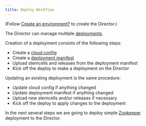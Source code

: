 ```yaml
---
title: Deploy Workflow
---
```


(Follow [Create an environment?](init.md) to create the Director.)

The Director can manage multiple [deployments](terminology.md#deployment).

Creation of a deployment consists of the following steps:

- Create a [cloud config](terminology.md#cloud-config)
- Create a [deployment manifest](terminology.md#manifest)
- Upload stemcells and releases from the deployment manifest
- Kick off the deploy to make a deployment on the Director

Updating an existing deployment is the same procedure:

- Update cloud config if anything changed
- Update deployment manifest if anything changed
- Upload new stemcells and/or releases if necessary
- Kick off the deploy to apply changes to the deployment

In the next several steps we are going to deploy simple [Zookeeper](https://en.wikipedia.org/wiki/Apache_ZooKeeper) deployment to the Director.
